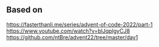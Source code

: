 ## Based on
https://fasterthanli.me/series/advent-of-code-2022/part-1
https://www.youtube.com/watch?v=blJqplgyCJ8
https://github.com/ntBre/advent22/tree/master/day1
